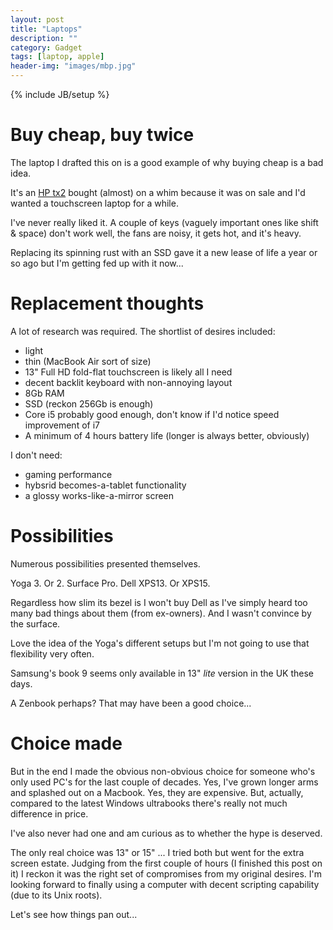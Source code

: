 ```yaml
---
layout: post
title: "Laptops"
description: ""
category: Gadget
tags: [laptop, apple]
header-img: "images/mbp.jpg"
---
```

{% include JB/setup %}

# Buy cheap, buy twice

The laptop I drafted this on is a good example of why buying cheap is a bad idea.

It's an [HP tx2](http://www.cnet.com/products/hp-touchsmart-tx2-1275dx/) bought (almost) on a whim because it was on sale and I'd wanted a touchscreen laptop for a while.

I've never really liked it.  A couple of keys (vaguely important ones like shift & space) don't work well, the fans are noisy, it gets hot, and it's heavy.

Replacing its spinning rust with an SSD gave it a new lease of life a year or so ago but I'm getting fed up with it now...

# Replacement thoughts

A lot of research was required.  The shortlist of desires included:

- light
- thin (MacBook Air sort of size)
- 13" Full HD fold-flat touchscreen is likely all I need
- decent backlit keyboard with non-annoying layout
- 8Gb RAM
- SSD (reckon 256Gb is enough)
- Core i5 probably good enough, don't know if I'd notice speed improvement of i7
- A minimum of 4 hours battery life (longer is always better, obviously)

I don't need:

- gaming performance
- hybsrid becomes-a-tablet functionality
- a glossy works-like-a-mirror screen

# Possibilities

Numerous possibilities presented themselves.

Yoga 3.  Or 2.  Surface Pro.  Dell XPS13.  Or XPS15.

Regardless how slim its bezel is I won't buy Dell as I've simply heard too many bad things about them (from ex-owners).  And I wasn't convince by the surface.

Love the idea of the Yoga's different setups but I'm not going to use that flexibility very often.

Samsung's book 9 seems only available in 13" *lite* version in the UK these days.

A Zenbook perhaps?  That may have been a good choice...

# Choice made

But in the end I made the obvious non-obvious choice for someone who's only used PC's for the last couple of decades.  Yes, I've grown longer arms and splashed out on a Macbook.  Yes, they are expensive.  But, actually, compared to the latest Windows ultrabooks there's really not much difference in price.

I've also never had one and am curious as to whether the hype is deserved.

The only real choice was 13" or 15" ... I tried both but went for the extra screen estate.  Judging from the first couple of hours (I finished this post on it) I reckon it was the right set of compromises from my original desires.  I'm looking forward to finally using a computer with decent scripting capability (due to its Unix roots).

Let's see how things pan out...
